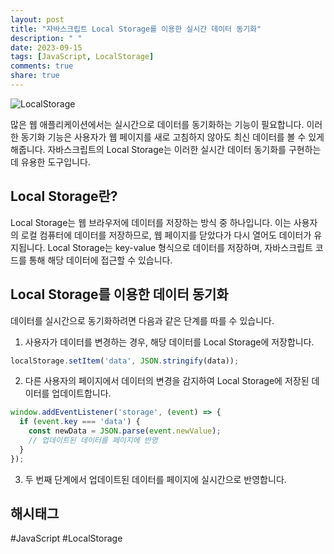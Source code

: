 ```yaml
---
layout: post
title: "자바스크립트 Local Storage를 이용한 실시간 데이터 동기화"
description: " "
date: 2023-09-15
tags: [JavaScript, LocalStorage]
comments: true
share: true
---
```


![LocalStorage](https://www.example.com/localstorage.png)

많은 웹 애플리케이션에서는 실시간으로 데이터를 동기화하는 기능이 필요합니다. 이러한 동기화 기능은 사용자가 웹 페이지를 새로 고침하지 않아도 최신 데이터를 볼 수 있게 해줍니다. 자바스크립트의 Local Storage는 이러한 실시간 데이터 동기화를 구현하는 데 유용한 도구입니다.

## Local Storage란?

Local Storage는 웹 브라우저에 데이터를 저장하는 방식 중 하나입니다. 이는 사용자의 로컬 컴퓨터에 데이터를 저장하므로, 웹 페이지를 닫았다가 다시 열어도 데이터가 유지됩니다. Local Storage는 key-value 형식으로 데이터를 저장하며, 자바스크립트 코드를 통해 해당 데이터에 접근할 수 있습니다.

## Local Storage를 이용한 데이터 동기화

데이터를 실시간으로 동기화하려면 다음과 같은 단계를 따를 수 있습니다.

1. 사용자가 데이터를 변경하는 경우, 해당 데이터를 Local Storage에 저장합니다.
```javascript
localStorage.setItem('data', JSON.stringify(data));
```

2. 다른 사용자의 페이지에서 데이터의 변경을 감지하여 Local Storage에 저장된 데이터를 업데이트합니다.
```javascript
window.addEventListener('storage', (event) => {
  if (event.key === 'data') {
    const newData = JSON.parse(event.newValue);
    // 업데이트된 데이터를 페이지에 반영
  }
});
```

3. 두 번째 단계에서 업데이트된 데이터를 페이지에 실시간으로 반영합니다.

## 해시태그

#JavaScript #LocalStorage